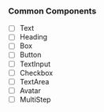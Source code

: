### Common Components

- [ ]  Text
- [ ]  Heading
- [ ]  Box
- [ ]  Button
- [ ]  TextInput
- [ ]  Checkbox
- [ ]  TextArea
- [ ]  Avatar
- [ ]  MultiStep